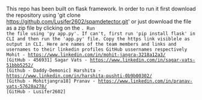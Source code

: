This repo has been built on flask framework.
In order to run it first download the repository using 'git clone https://github.com/Lusifer2602/spamdetector.git' or just download the file as a zip file by clicking on the <Code>.
Run the file using 'py app.py'. If can't, first run 'pip install flask' in CLI and then run the 'app.py' file. Copy the https link visiblele as output in CLI.
Here are names of the team members and links and usernames to their linkedin profiles GitHub ussernames respectively
Mohit - https://www.linkedin.com/in/mohit-jangra-3218a12a3/ [GitHub - 456931]
Sagar Vats - https://www.linkedin.com/in/sagar-vats-51bbb5252/ [Github - Daddy-Demonic]
Harshita - https://www.linkedin.com/in/harshita-pushti-0b9b00302/ [Github - Mohitjangra18]
Pranav - https://www.linkedin.com/in/pranav-vats-57628a278/ [GitHub - Lusifer2602]
